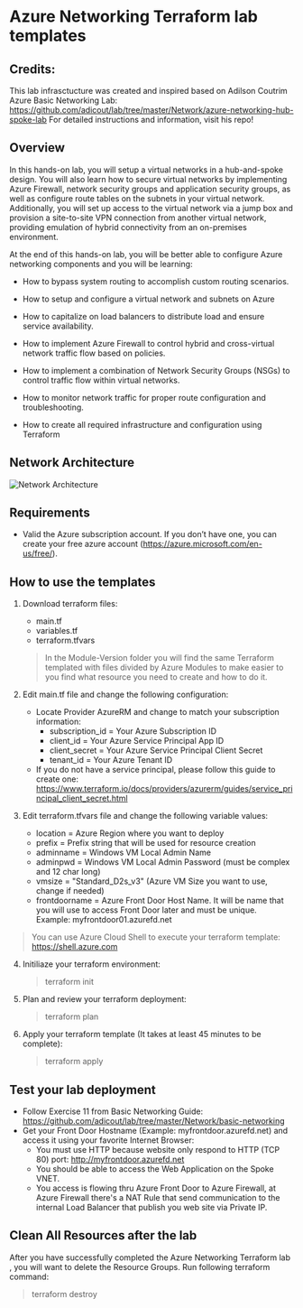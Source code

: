 # Azure Networking Terraform lab templates

## Credits:
This lab infrasctucture was created and inspired based on Adilson Coutrim Azure Basic Networking Lab:
https://github.com/adicout/lab/tree/master/Network/azure-networking-hub-spoke-lab
For detailed instructions and information, visit his repo!

## Overview

 In this hands-on lab, you will setup a virtual networks in a hub-and-spoke design. You will also learn how to secure virtual networks by implementing Azure Firewall, network security groups and application security groups, as well as configure route tables on the subnets in your virtual network. Additionally, you will set up access to the virtual network via a jump box and provision a site-to-site VPN connection from another virtual network, providing emulation of hybrid connectivity from an on-premises environment.

At the end of this hands-on lab, you will be better able to configure Azure networking components and you will be learning:

- How to bypass system routing to accomplish custom routing scenarios.

- How to setup and configure a virtual network and subnets on Azure

- How to capitalize on load balancers to distribute load and ensure service availability.

- How to implement Azure Firewall to control hybrid and cross-virtual network traffic flow based on policies.

- How to implement a combination of Network Security Groups (NSGs)  to control traffic flow within virtual networks.

- How to monitor network traffic for proper route configuration and troubleshooting.

- How to create all required infrastructure and configuration using Terraform

## Network Architecture

![Network Architecture](./images/basic_network.png)

## Requirements

- Valid the Azure subscription account. If you don’t have one, you can create your free azure account (https://azure.microsoft.com/en-us/free/).

## How to use the templates

1. Download terraform files:
   * main.tf
   * variables.tf
   * terraform.tfvars
   
   > In the Module-Version folder you will find the same Terraform templated with files divided by Azure Modules to make easier to you    find what resource you need to create and how to do it.
   
2. Edit main.tf file and change the following configuration:
   * Locate Provider AzureRM and change to match your subscription information:
     * subscription_id = Your Azure Subscription ID
     * client_id       = Your Azure Service Principal App ID
     * client_secret   = Your Azure Service Principal Client Secret
     * tenant_id       = Your Azure Tenant ID
    * If you do not have a service principal, please follow this guide to create one:
    https://www.terraform.io/docs/providers/azurerm/guides/service_principal_client_secret.html
    
3. Edit terraform.tfvars file and change the following variable values:
   * location = Azure Region where you want to deploy
   * prefix = Prefix string that will be used for resource creation
   * adminname = Windows VM Local Admin Name
   * adminpwd = Windows VM Local Admin Password (must be complex and 12 char long)
   * vmsize = "Standard_D2s_v3" (Azure VM Size you want to use, change if needed)
   * frontdoorname = Azure Front Door Host Name. It will be name that you will use to access Front Door later and must be unique.  
     Example: myfrontdoor01.azurefd.net

> You can use Azure Cloud Shell to execute your terraform template: https://shell.azure.com 

4. Initiliaze your terraform environment:
   
   > terraform init
   
5. Plan and review your terraform deployment:
   
   > terraform plan
   
6. Apply your terraform template (It takes at least 45 minutes to be complete):

   > terraform apply

## Test your lab deployment

* Follow Exercise 11 from Basic Networking Guide: https://github.com/adicout/lab/tree/master/Network/basic-networking
* Get your Front Door Hostname (Example: myfrontdoor.azurefd.net) and access it using your favorite Internet Browser:
  * You must use HTTP because website only respond to HTTP (TCP 80) port: http://myfrontdoor.azurefd.net
  * You should be able to access the Web Application on the Spoke VNET.
  * You access is flowing thru Azure Front Door to Azure Firewall, at Azure Firewall there's a NAT Rule that send communication to the internal Load Balancer that publish you web site via Private IP.

## Clean All Resources after the lab

After you have successfully completed the Azure Networking Terraform lab , you will want to delete the Resource Groups. Run following terraform command:

   > terraform destroy

